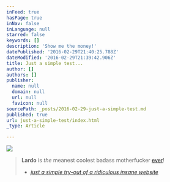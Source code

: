 ```yaml
---
inFeed: true
hasPage: true
inNav: false
inLanguage: null
starred: false
keywords: []
description: 'Show me the money!'
datePublished: '2016-02-29T21:40:25.788Z'
dateModified: '2016-02-29T21:39:42.906Z'
title: Just a simple test...
author: []
authors: []
publisher:
  name: null
  domain: null
  url: null
  favicon: null
sourcePath: _posts/2016-02-29-just-a-simple-test.md
published: true
url: just-a-simple-test/index.html
_type: Article

---
```

![](https://the-grid-user-content.s3-us-west-2.amazonaws.com/5b3777d8-e789-4166-b5f5-01c0345d4c3b.jpg)

> **Lardo** is _the_ meanest coolest badass motherfucker [ever][0]!
> 
> * _[just a simple try-out of a ridiculous insane website][0]_



[0]: null